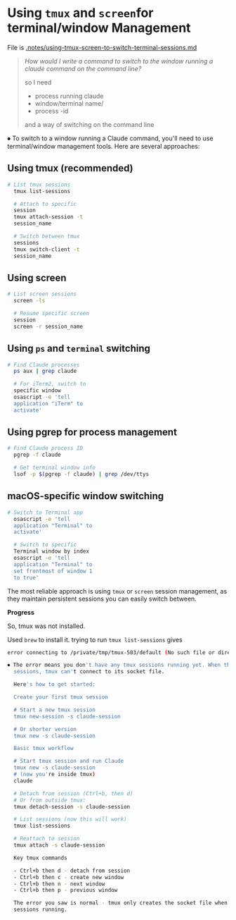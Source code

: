 # Using `tmux` and `screen`for terminal/window Management

File is
[.notes/using-tmux-screen-to-switch-terminal-sessions.md](.notes/using-tmux-screen-to-switch-terminal-sessions.md)

> *How would I write a command
>   to switch to the window
>   running a claude command on
>   the command line?*
> 
> so I need
> 
> - process running claude
> - window/terminal name/
> - process -id
> 
> and a way of switching on
> the command line

⏺ To switch to a window
running a Claude command,
you'll need to use
terminal/window management
tools. Here are several
approaches:

## Using tmux (recommended)

```bash
# List tmux sessions
  tmux list-sessions

  # Attach to specific 
  session
  tmux attach-session -t
  session_name

  # Switch between tmux 
  sessions
  tmux switch-client -t
  session_name
```

## Using screen

```bash
# List screen sessions
  screen -ls

  # Resume specific screen 
  session
  screen -r session_name
```

## Using `ps` and `terminal` switching

```bash
# Find Claude processes
  ps aux | grep claude

  # For iTerm2, switch to 
  specific window
  osascript -e 'tell 
  application "iTerm" to 
  activate'
```

## Using pgrep for process management

```bash
# Find Claude process ID
  pgrep -f claude

  # Get terminal window info
  lsof -p $(pgrep -f claude) | grep /dev/ttys
```

## macOS-specific window switching

```bash
# Switch to Terminal app
  osascript -e 'tell 
  application "Terminal" to 
  activate'

  # Switch to specific 
  Terminal window by index
  osascript -e 'tell 
  application "Terminal" to 
  set frontmost of window 1 
  to true'
```

The most reliable approach
is using `tmux` or `screen`
session management, as they
maintain persistent
sessions you can easily
switch between.

**Progress**

So, tmux was not installed.

Used `brew` to install it.
trying to run `tmux list-sessions` gives

```bash
error connecting to /private/tmp/tmux-503/default (No such file or directory)

⏺ The error means you don't have any tmux sessions running yet. When there are no active
  sessions, tmux can't connect to its socket file.

  Here's how to get started:

  Create your first tmux session

  # Start a new tmux session
  tmux new-session -s claude-session

  # Or shorter version
  tmux new -s claude-session

  Basic tmux workflow

  # Start tmux session and run Claude
  tmux new -s claude-session
  # (now you're inside tmux)
  claude

  # Detach from session (Ctrl+b, then d)
  # Or from outside tmux:
  tmux detach-session -s claude-session

  # List sessions (now this will work)
  tmux list-sessions

  # Reattach to session
  tmux attach -s claude-session

  Key tmux commands

  - Ctrl+b then d - detach from session
  - Ctrl+b then c - create new window
  - Ctrl+b then n - next window
  - Ctrl+b then p - previous window

  The error you saw is normal - tmux only creates the socket file when you have active
  sessions running.
```

